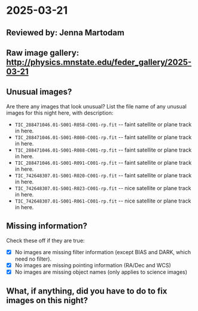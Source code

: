# 2025-03-21

## Reviewed by: Jenna Martodam

## Raw image gallery: http://physics.mnstate.edu/feder_gallery/2025-03-21

## Unusual images?
Are there any images that look unusual? List the file name of any unusual images for this night here, with description:
+ `TIC_288471046.01-S001-R058-C001-rp.fit` -- faint satellite or plane track in here.
+ `TIC_288471046.01-S001-R080-C001-rp.fit` -- faint satellite or plane track in here.
+ `TIC_288471046.01-S001-R088-C001-rp.fit`  -- faint satellite or plane track in here.
+ `TIC_288471046.01-S001-R091-C001-rp.fit`   -- faint satellite or plane track in here.
+ `TIC_742648307.01-S001-R020-C001-rp.fit`   -- faint satellite or plane track in here.
+ `TIC_742648307.01-S001-R023-C001-rp.fit`   -- nice satellite or plane track in here.
+ `TIC_742648307.01-S001-R061-C001-rp.fit`   -- nice satellite or plane track in here.
## Missing information?

Check these off if they are true:
- [x] No images are missing filter information (except BIAS and DARK, which need no filter).
- [x] No images are missing pointing information (RA/Dec and WCS)
- [x] No images are missing object names (only applies to science images)

## What, if anything, did you have to do to fix images on this night?


